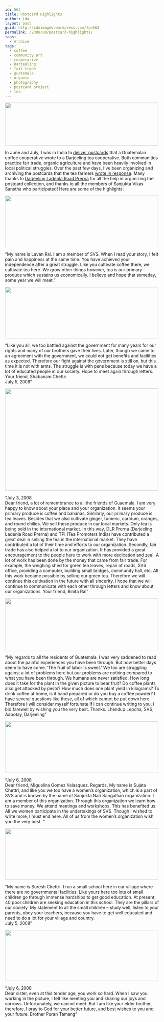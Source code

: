 ```yaml
---
id: 562
title: Postcard Highlights
author: ida
layout: post
guid: http://idaimages.wordpress.com/?p=562
permalink: /2008/08/postcard-highlights/
tags:
  - Archive
tags:
  - coffee
  - community art
  - cooperative
  - Darjeeling
  - fair trade
  - guatemala
  - organic
  - photography
  - postcard project
  - tea
---
```

[<img class="alignnone size-full wp-image-561" src="http://idaimages.files.wordpress.com/2008/08/text2.jpg" alt="" width="500" height="140" />][1]

In June and July, I was in India to [deliver postcards][2] that a Guatemalan coffee cooperative wrote to a Darjeeling tea cooperative. Both communities practice fair trade, organic agriculture and have been heavily involved in local political struggles. Over the past few days, I&#8217;ve been organizing and archiving the postcards that the tea farmers [wrote in response][3]. Many thanks to [Darjeeling Ladenla Road Prerna][4] for all the help in organizing the postcard collection, and thanks to all the members of Sanjukta Vikas Sanstha who participated! Here are some of the highlights:

[<img class="alignnone size-full wp-image-564" src="http://idaimages.files.wordpress.com/2008/08/svs015b.jpg" alt="" width="500" height="168" />][5]

&#8220;My name is Lavan Rai. I am a member of SVS. When I read your story, I felt pain and happiness at the same time. You have achieved your independence after a great struggle. Like you cultivate coffee there, we cultivate tea here. We grow other things however, tea is our primary produce which sustains us economically. I believe and hope that someday, some year we will meet.&#8221;

[<img class="alignnone size-full wp-image-571" src="http://idaimages.files.wordpress.com/2008/08/svs047b.jpg" alt="" width="500" height="168" />][6]

&#8220;Like you all, we too battled against the government for many years for our rights and many of our brothers gave their lives. Later, though we came to an agreement with the government, we could not get benefits and facilities as expected. Therefore our fight against the government is still on, but this time it is not with arms. The struggle is with pens because today we have a lot of educated people in our society. Hope to meet again through letters. Your friend, Shabanam Chettri  
July 5, 2008&#8243;

[<img class="alignnone size-full wp-image-565" src="http://idaimages.files.wordpress.com/2008/08/svs028f.jpg" alt="" width="500" height="334" />][7]

&#8220;July 3, 2008  
Dear friend, a lot of remembrance to all the friends of Guaemala. I am very happy to know about your place and your organization. It seems your primary produce is coffee and bananas. Similarly, our primary produce is tea leaves. Besides that we also cultivate ginger, tumeric, caridum, oranges, and round chilies. We sell these produce in our local markets. Only tea is being sold in the international market. In this way, DLR Prerna (Darjeeling Ladenla Road Prerna) and TPI (Tea Promoters India) have contributed a great deal in selling the tea in the international market. They have contributed a lot of their time and efforts to our organization. Secondly, fair trade has also helped a lot to our organization. It has provided a great encouragement to the people here to work with more dedication and zeal. A lot of work has been done by the money that came from fair trade. For example, the weighing shed for green tea leaves, repair of roads, SVS office, providing a computer, building small bridges, community hall, etc. All this work became possible by selling our green tea. Therefore we will continue this cultivation in the future with all sincerity. I hope that we will continue to communicate with each other through letters and know about our organizations. Your friend, Binita Rai&#8221;

[<img class="alignnone size-full wp-image-566" src="http://idaimages.files.wordpress.com/2008/08/svs034b.jpg" alt="" width="500" height="170" />][8]

&#8220;My regards to all the residents of Guatemala. I was very saddened to read about the painful experiences you have been through. But now better days seem to have come. &#8216;The fruit of labor is sweet.&#8217; We too are struggling against a lot of problems here but our problems are nothing compared to what you have been through. We humans are never satisfied. How long does it take for the plant in the given picture to bear fruit? Do coffee plants also get attacked by pests? How much does one plant yield in kilograms? To drink coffee at home, is it hand prepared or do you buy a coffee powder? I have several questions like these, all of which cannot be put down here. Therefore I will consider myself fortunate if I can continue writing to you. I bid farewell by wishing you the very best. Thanks. Lhendup Lepcha, SVS, Aabotay, Darjeeling&#8221;

[<img class="alignnone size-full wp-image-567" src="http://idaimages.files.wordpress.com/2008/08/svs043b.jpg" alt="" width="500" height="169" />][9]

&#8220;July 6, 2008  
Dear friend, Miguelina Gomez Velasquez. Regards. My name is Sujata Chettri, and like you we too have a women’s organization, which is a part of SVS and is known by the name of Sanjukta Nari Sangathan organization. I am a member of this organization. Through this organization we learn how to save money. We attend meetings and workshops. This has benefited us. All we women participate in the undertakings of SVS. Though I wished to write more, I must end here. All of us from the women’s organization wish you the very best. &#8221;

[<img class="alignnone size-full wp-image-570" src="http://idaimages.files.wordpress.com/2008/08/svs045b1.jpg" alt="" width="500" height="168" />][10]

&#8220;My name is Suresh Chettri. I run a small school here in our village where there are no governmental facilities. Like yours here too lots of small children go through immense hardships to get good education. At present, 40 poor children are seeking education in this school. They are the pillars of our society. My statement to all the small children – study well, listen to your parents, obey your teachers, because you have to get well educated and need to do a lot for your village and country.  
July 5, 2008&#8243;

[<img class="alignnone size-full wp-image-563" src="http://idaimages.files.wordpress.com/2008/08/svs013b.jpg" alt="" width="500" height="167" />][11]

&#8220;July 6, 2008  
Dear sister, even at this tender age, you work so hard. When I saw you working in the picture, I felt like meeting you and sharing our joys and sorrows. Unfortunately, we cannot meet. But I am like your elder brother, therefore, I pray to God for your better future, and best wishes to you and your future. Brother Puran Tamang&#8221;

 [1]: http://idaimages.files.wordpress.com/2008/08/text2.jpg
 [2]: http://uncommonplaces.com/2008/05/25/postcard-booklets-done-leaving-for-darj-in-2-days/
 [3]: http://uncommonplaces.com/2008/07/08/postcards-collected-comments-of-distrobution-and-meetings/
 [4]: http://www.darjeelingprerna.org/
 [5]: http://idaimages.files.wordpress.com/2008/08/svs015b.jpg
 [6]: http://idaimages.files.wordpress.com/2008/08/svs047b.jpg
 [7]: http://idaimages.files.wordpress.com/2008/08/svs028f.jpg
 [8]: http://idaimages.files.wordpress.com/2008/08/svs034b.jpg
 [9]: http://idaimages.files.wordpress.com/2008/08/svs043b.jpg
 [10]: http://idaimages.files.wordpress.com/2008/08/svs045b1.jpg
 [11]: http://idaimages.files.wordpress.com/2008/08/svs013b.jpg